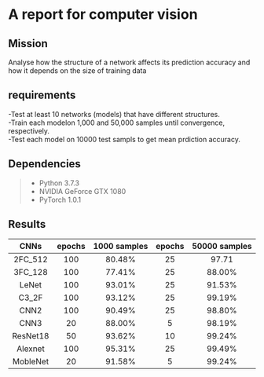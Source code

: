 # A report for computer vision #
## Mission ##
Analyse how the structure of a network affects its prediction accuracy and how it depends on the size of training data
## requirements ##
-Test at least 10 networks (models) that have different structures.  
-Train each modelon 1,000 and 50,000 samples until convergence, respectively.    
-Test each model on 10000 test sampls to get mean prdiction accuracy.
## Dependencies ##
> * Python 3.7.3
> * NVIDIA GeForce GTX 1080
> * PyTorch 1.0.1
## Results ##
|CNNs        |epochs|1000 samples|epochs|50000 samples|
|:----------:|:----:|:----------:|:----:|:-----------:|
|2FC_512     |100   |80.48%      |25    |97.71        | 
|3FC_128     |100   |77.41%      |25    |88.00%       |
|LeNet       |100   |93.01%      |25    |91.53%       |
|C3_2F       |100   |93.12%      |25    |99.19%       |
|CNN2        |100   |90.49%      |25    |98.80%       |       
|CNN3        |20    |88.00%      |5     |98.19%       |
|ResNet18    |50    |93.62%      |10    |99.24%       |
|Alexnet     |100   |95.31%      |25    |99.49%       |
|MobleNet    |20    |91.58%      |5     |99.24%       |
